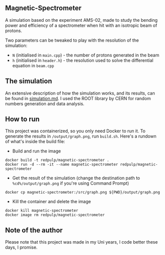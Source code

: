 ## Magnetic-Spectrometer

A simulation based on the experiment AMS-02, made to study the bending power and efficiency of a spectrometer when hit with an isotropic beam of protons.

Two parameters can be tweaked to play with the resolution of the simulation:

- `N` (initialised in `main.cpp`) - the number of protons generated in the beam
- `h` (initialised in `header.h`) - the resolution used to solve the differential equation in `beam.cpp`

## The simulation

An extensive description of how the simulation works, and its results, can be found in [simulation.md](simulation.md). I used the ROOT library by CERN for random numbers generation and data analysis.

## How to run

This project was containerized, so you only need Docker to run it. To generate the results in `/output/graph.png`, run `build.sh`. Here's a rundown of what's inside the build file:

- Build and run the image

```
docker build -t redpulp/magnetic-spectrometer .
docker run -d --rm -it --name magnetic-spectrometer redpulp/magnetic-spectrometer
```

- Get the result of the simulation (change the destination path to `%cd%/output/graph.png` if you're using Command Prompt)

```
docker cp magnetic-spectrometer:/src/graph.png ${PWD}/output/graph.png
```

- Kill the container and delete the image

```
docker kill magnetic-spectrometer
docker image rm redpulp/magnetic-spectrometer
```

## Note of the author

Please note that this project was made in my Uni years, I code better these days, I promise.
